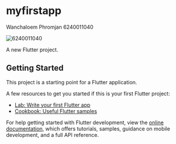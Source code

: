 # myfirstapp
Wanchaloem Phromjan 6240011040

![6240011040](https://user-images.githubusercontent.com/98500757/184104204-0daa1243-a6bb-4fa0-a5e6-2083354f4024.png)

 

A new Flutter project.

## Getting Started

This project is a starting point for a Flutter application.

A few resources to get you started if this is your first Flutter project:

- [Lab: Write your first Flutter app](https://docs.flutter.dev/get-started/codelab)
- [Cookbook: Useful Flutter samples](https://docs.flutter.dev/cookbook)

For help getting started with Flutter development, view the
[online documentation](https://docs.flutter.dev/), which offers tutorials,
samples, guidance on mobile development, and a full API reference.
